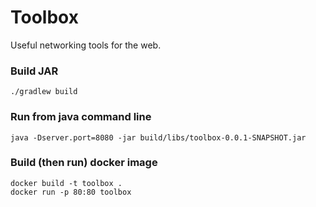 
# Toolbox

Useful networking tools for the web.

### Build JAR

```
./gradlew build
```
### Run from java command line

```
java -Dserver.port=8080 -jar build/libs/toolbox-0.0.1-SNAPSHOT.jar
```

### Build (then run) docker image 

```
docker build -t toolbox .
docker run -p 80:80 toolbox
```